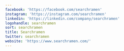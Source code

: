 ```yaml
---
facebook: 'https://facebook.com/searchramen'
instagram: 'https://instagram.com/searchramen'
linkedin: 'https://linkedin.com/company/searchramen'
logohandle: searchramen
sort: searchramen
title: Searchramen
twitter: searchramen
website: 'https://www.searchramen.com/'
---
```


